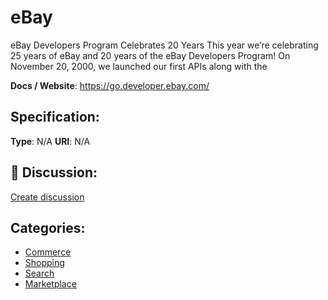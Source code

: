 # eBay


eBay Developers Program Celebrates 20 Years This year we’re celebrating 25 years of eBay and 20 years of the eBay Developers Program! On November 20, 2000, we launched our first APIs along with the

**Docs / Website**: https://go.developer.ebay.com/

## Specification:
**Type**:  N/A 
**URI**:  N/A 

## 💬 Discussion:
[Create discussion](https://github.com/apis-list/apis-list/discussions/new)

## Categories:
- [Commerce](https://github.com/apis-list/apis-list#commerce)
- [Shopping](https://github.com/apis-list/apis-list#shopping)
- [Search](https://github.com/apis-list/apis-list#search)
- [Marketplace](https://github.com/apis-list/apis-list#marketplace)



